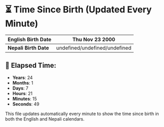 # ⏳ Time Since Birth (Updated Every Minute)

| **English Birth Date** | Thu Nov 23 2000 |
|------------------------|-------------------------------------|
| **Nepali Birth Date**  | undefined/undefined/undefined                  |

## 📅 Elapsed Time:

- **Years**: 24
- **Months**: 1
- **Days**: 7
- **Hours**: 21
- **Minutes**: 15
- **Seconds**: 49

This file updates automatically every minute to show the time since birth in both the English and Nepali calendars.